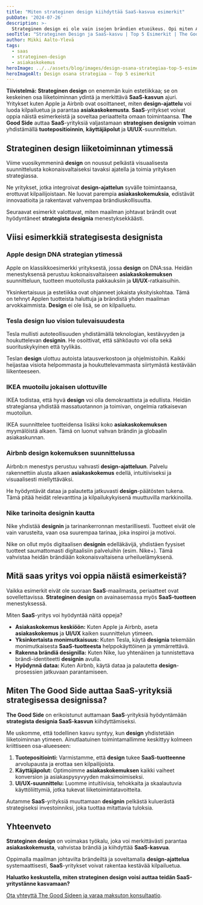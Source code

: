 ```yaml
---
title: "Miten strateginen design kiihdyttää SaaS-kasvua esimerkit"
pubDate: '2024-07-26'
description: >-
  Strateginen design ei ole vain isojen brändien etuoikeus. Opi miten Apple, Tesla ja muut hyödyntävät sitä ja miten SaaS-yritys voi soveltaa samoja oppeja SaaS-kasvuun.
seoTitle: "Strateginen Design ja SaaS-kasvu | Top 5 Esimerkit | The Good Side"
author: Mikki Aalto-Ylevä
tags:
  - saas
  - strateginen-design
  - asiakaskokemus
heroImage: ../../assets/blog/images/design-osana-strategiaa-top-5-esimerkit/featured.webp
heroImageAlt: Design osana strategiaa – Top 5 esimerkit
---
```


**Tiivistelmä:** **Strateginen design** on enemmän kuin estetiikkaa; se on keskeinen osa liiketoiminnan ydintä ja merkittävä **SaaS-kasvun** ajuri. Yritykset kuten Apple ja Airbnb ovat osoittaneet, miten **design-ajattelu** voi luoda kilpailuetua ja parantaa **asiakaskokemusta**. **SaaS**-yritykset voivat oppia näistä esimerkeistä ja soveltaa periaatteita omaan toimintaansa. **The Good Side** auttaa **SaaS**-yrityksiä valjastamaan **strategisen designin** voiman yhdistämällä **tuotepositioinnin**, **käyttäjäpolut** ja **UI/UX**-suunnittelun.

## Strateginen design liiketoiminnan ytimessä

Viime vuosikymmeninä **design** on noussut pelkästä visuaalisesta suunnittelusta kokonaisvaltaiseksi tavaksi ajatella ja toimia yrityksen strategiassa.

Ne yritykset, jotka integroivat **design-ajattelun** syvälle toimintaansa, erottuvat kilpailijoistaan. Ne luovat parempia **asiakaskokemuksia**, edistävät innovaatioita ja rakentavat vahvempaa brändiuskollisuutta.

Seuraavat esimerkit valottavat, miten maailman johtavat brändit ovat hyödyntäneet **strategista designia** menestyksekkäästi.

## Viisi esimerkkiä strategisesta designista

### Apple design DNA strategian ytimessä

Apple on klassikkoesimerkki yrityksestä, jossa **design** on DNA:ssa. Heidän menestyksensä perustuu kokonaisvaltaiseen **asiakaskokemuksen** suunnitteluun, tuotteen muotoilusta pakkauksiin ja **UI/UX**-ratkaisuihin.

Yksinkertaisuus ja estetiikka ovat ohjanneet jokaista yksityiskohtaa. Tämä on tehnyt Applen tuotteista haluttuja ja brändistä yhden maailman arvokkaimmista. **Design** ei ole lisä, se *on* kilpailuetu.

### Tesla design luo vision tulevaisuudesta

Tesla mullisti autoteollisuuden yhdistämällä teknologian, kestävyyden ja houkuttelevan **designin**. He osoittivat, että sähköauto voi olla sekä suorituskykyinen että tyylikäs.

Teslan **design** ulottuu autoista latausverkostoon ja ohjelmistoihin. Kaikki heijastaa visiota helpommasta ja houkuttelevammasta siirtymästä kestävään liikenteeseen.

### IKEA muotoilu jokaisen ulottuville

IKEA todistaa, että hyvä **design** voi olla demokraattista ja edullista. Heidän strategiansa yhdistää massatuotannon ja toimivan, ongelmia ratkaisevan muotoilun.

IKEA suunnittelee tuotteidensa lisäksi koko **asiakaskokemuksen** myymälöistä alkaen. Tämä on luonut vahvan brändin ja globaalin asiakaskunnan.

### Airbnb design kokemuksen suunnittelussa

Airbnb:n menestys perustuu vahvasti **design-ajatteluun**. Palvelu rakennettiin alusta alkaen **asiakaskokemus** edellä, intuitiiviseksi ja visuaalisesti miellyttäväksi.

He hyödyntävät dataa ja palautetta jatkuvasti **design**-päätösten tukena. Tämä pitää heidät relevanttina ja kilpailukykyisenä muuttuvilla markkinoilla.

### Nike tarinoita designin kautta

Nike yhdistää **designin** ja tarinankerronnan mestarillisesti. Tuotteet eivät ole vain varusteita, vaan osa suurempaa tarinaa, joka inspiroi ja motivoi.

Nike on ollut myös digitaalisen **designin** edelläkävijä, yhdistäen fyysiset tuotteet saumattomasti digitaalisiin palveluihin (esim. Nike+). Tämä vahvistaa heidän brändiään kokonaisvaltaisena urheiluelämyksenä.

## Mitä saas yritys voi oppia näistä esimerkeistä?

Vaikka esimerkit eivät ole suoraan **SaaS**-maailmasta, periaatteet ovat sovellettavissa. **Strateginen design** on avainasemassa myös **SaaS-tuotteen** menestyksessä.

Miten **SaaS**-yritys voi hyödyntää näitä oppeja?

*   **Asiakaskokemus keskiöön:** Kuten Apple ja Airbnb, aseta **asiakaskokemus** ja **UI/UX** kaiken suunnittelun ytimeen.
*   **Yksinkertaista monimutkaisuus:** Kuten Tesla, käytä **designia** tekemään monimutkaisesta **SaaS-tuotteesta** helppokäyttöinen ja ymmärrettävä.
*   **Rakenna brändiä designilla:** Kuten Nike, luo yhtenäinen ja tunnistettava brändi-identiteetti **designin** avulla.
*   **Hyödynnä dataa:** Kuten Airbnb, käytä dataa ja palautetta **design**-prosessien jatkuvaan parantamiseen.

## Miten The Good Side auttaa SaaS-yrityksiä strategisessa designissa?

**The Good Side** on erikoistunut auttamaan **SaaS**-yrityksiä hyödyntämään **strategista designia SaaS-kasvun** kiihdyttämiseksi.

Me uskomme, että todellinen kasvu syntyy, kun **design** yhdistetään liiketoiminnan ytimeen. Ainutlaatuinen toimintamallimme keskittyy kolmeen kriittiseen osa-alueeseen:

1.  **Tuotepositiointi:** Varmistamme, että **design** tukee **SaaS-tuotteenne** arvolupausta ja erottaa sen kilpailijoista.
2.  **Käyttäjäpolut:** Optimoimme **asiakaskokemuksen** kaikki vaiheet konversion ja asiakaspysyvyyden maksimoimiseksi.
3.  **UI/UX-suunnittelu:** Luomme intuitiivisia, tehokkaita ja skaalautuvia käyttöliittymiä, jotka tukevat liiketoimintatavoitteita.

Autamme **SaaS**-yrityksiä muuttamaan **designin** pelkästä kuluerästä strategiseksi investoinniksi, joka tuottaa mitattavia tuloksia.

## Yhteenveto

**Strateginen design** on voimakas työkalu, joka voi merkittävästi parantaa **asiakaskokemusta**, vahvistaa brändiä ja kiihdyttää **SaaS-kasvua**.

Oppimalla maailman johtavilta brändeiltä ja soveltamalla **design-ajattelua** systemaattisesti, **SaaS**-yritykset voivat rakentaa kestävää kilpailuetua.

**Haluatko keskustella, miten strateginen design voisi auttaa teidän SaaS-yritystänne kasvamaan?**

[Ota yhteyttä The Good Sideen ja varaa maksuton konsultaatio](/[locale]/contact/).